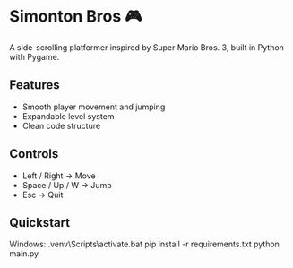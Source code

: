 ﻿# Simonton Bros 🎮

A side-scrolling platformer inspired by Super Mario Bros. 3, built in Python with Pygame.

## Features
- Smooth player movement and jumping
- Expandable level system
- Clean code structure

## Controls
- Left / Right → Move
- Space / Up / W → Jump
- Esc → Quit

## Quickstart
Windows:
  .venv\Scripts\activate.bat
  pip install -r requirements.txt
  python main.py

